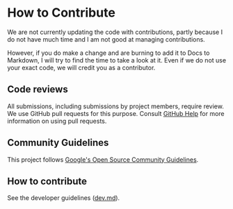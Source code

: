 # How to Contribute

We are not currently updating the code with contributions, partly because I do not have much time and I am not good at managing contributions.

However, if you do make a change and are burning to add it to Docs to Markdown, I will try to find the time to take a look at it. Even if we do not use your exact code, we will credit you as a contributor.

## Code reviews

All submissions, including submissions by project members, require review. We
use GitHub pull requests for this purpose. Consult
[GitHub Help](https://help.github.com/articles/about-pull-requests/) for more
information on using pull requests.

## Community Guidelines

This project follows
[Google's Open Source Community Guidelines](https://opensource.google/conduct/).

## How to contribute

See the developer guidelines ([dev.md](dev.md)).
